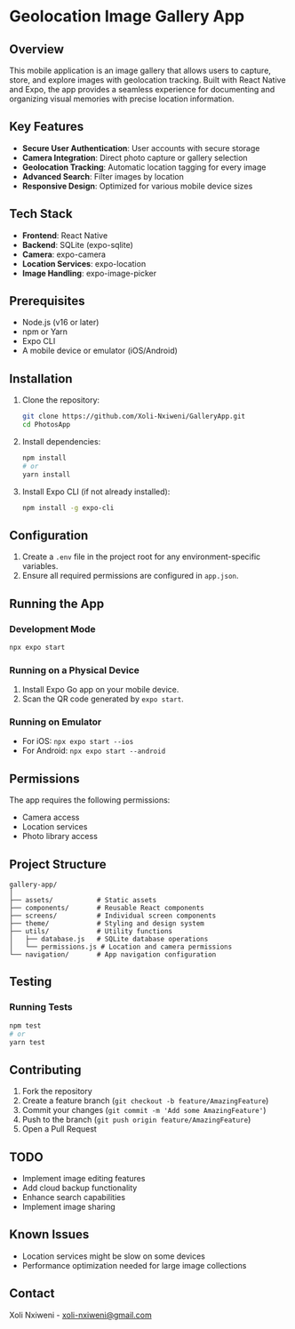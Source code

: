 # Geolocation Image Gallery App

## Overview

This mobile application is an image gallery that allows users to capture, store, and explore images with geolocation tracking. Built with React Native and Expo, the app provides a seamless experience for documenting and organizing visual memories with precise location information.

## Key Features

- **Secure User Authentication**: User accounts with secure storage
- **Camera Integration**: Direct photo capture or gallery selection
- **Geolocation Tracking**: Automatic location tagging for every image
- **Advanced Search**: Filter images by location
- **Responsive Design**: Optimized for various mobile device sizes

## Tech Stack

- **Frontend**: React Native
- **Backend**: SQLite (expo-sqlite)
- **Camera**: expo-camera
- **Location Services**: expo-location
- **Image Handling**: expo-image-picker

## Prerequisites

- Node.js (v16 or later)
- npm or Yarn
- Expo CLI
- A mobile device or emulator (iOS/Android)

## Installation

1. Clone the repository:
   ```bash
   git clone https://github.com/Xoli-Nxiweni/GalleryApp.git
   cd PhotosApp
   ```

2. Install dependencies:
   ```bash
   npm install
   # or
   yarn install
   ```

3. Install Expo CLI (if not already installed):
   ```bash
   npm install -g expo-cli
   ```

## Configuration

1. Create a `.env` file in the project root for any environment-specific variables.
2. Ensure all required permissions are configured in `app.json`.

## Running the App

### Development Mode
```bash
npx expo start
```

### Running on a Physical Device
1. Install Expo Go app on your mobile device.
2. Scan the QR code generated by `expo start`.

### Running on Emulator
- For iOS: `npx expo start --ios`
- For Android: `npx expo start --android`

## Permissions

The app requires the following permissions:
- Camera access
- Location services
- Photo library access

## Project Structure

```
gallery-app/
│
├── assets/           # Static assets
├── components/       # Reusable React components
├── screens/          # Individual screen components
├── theme/            # Styling and design system
├── utils/            # Utility functions
│   ├── database.js   # SQLite database operations
│   └── permissions.js # Location and camera permissions
└── navigation/       # App navigation configuration
```

## Testing

### Running Tests
```bash
npm test
# or
yarn test
```

## Contributing

1. Fork the repository
2. Create a feature branch (`git checkout -b feature/AmazingFeature`)
3. Commit your changes (`git commit -m 'Add some AmazingFeature'`)
4. Push to the branch (`git push origin feature/AmazingFeature`)
5. Open a Pull Request

## TODO

- Implement image editing features
- Add cloud backup functionality
- Enhance search capabilities
- Implement image sharing

## Known Issues

- Location services might be slow on some devices
- Performance optimization needed for large image collections

## Contact

Xoli Nxiweni - xoli-nxiweni@gmail.com

